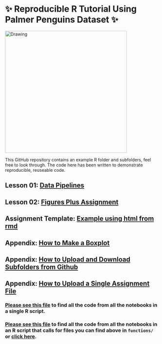 # ✨ Reproducible R Tutorial Using Palmer Penguins Dataset ✨

<img src="https://allisonhorst.github.io/palmerpenguins/reference/figures/lter_penguins.png" alt="Drawing" style="width: 400px;"/>

This GitHub repository contains an example R folder and subfolders, feel free to look through. The code here has been written to demonstrate reproducible, reuseable code.

## Lesson 01: [Data Pipelines](https://github.com/LydiaFrance/Reproducible_Figures_R/blob/lessons/lesson_notebook01_intro_cleaning.ipynb) 

## Lesson 02: [Figures Plus Assignment](https://github.com/LydiaFrance/Reproducible_Figures_R/blob/lessons/lesson_notebook02_figures.ipynb) 

## Assignment Template: [Example using html from rmd](https://htmlpreview.github.io/?https://github.com/LydiaFrance/Reproducible_Figures_R/blob/lessons/AssignmentExample/ExampleAssignment.html)

## Appendix: [How to Make a Boxplot](https://github.com/LydiaFrance/Reproducible_Figures_R/blob/lessons/lesson_notebook03_figure_instructions.ipynb) 

## Appendix: [How to Upload and Download Subfolders from Github](https://github.com/LydiaFrance/Reproducible_Figures_R/blob/lessons/extra_tutorials/github_tutorial.md)

## Appendix: [How to Upload a Single Assignment File](https://github.com/LydiaFrance/Reproducible_Figures_R/blob/lessons/AssignmentExample/example_assignment.md)

### [Please see this file](https://github.com/LydiaFrance/PenguinProject/blob/main/run_penguin_analysis_alternative.r) to find all the code from all the notebooks in a single R script.

### [Please see this file](https://github.com/LydiaFrance/PenguinProject/blob/main/run_penguin_analysis_alternative.r) to find all the code from all the notebooks in an R script that calls for files you can find above in `functions/` or [click here](https://github.com/LydiaFrance/PenguinProject/tree/main/functions).
